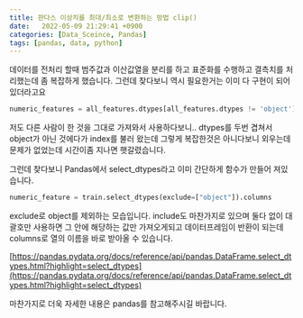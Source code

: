 ```yaml
---
title: 판다스 이상치를 최대/최소로 변환하는 방법 clip()
date:   2022-05-09 21:29:41 +0900
categories: [Data_Sceince, Pandas]
tags: [pandas, data, python]
---
```


데이터를 전처리 할때 범주값과 이산값열을 분리를 하고 표준화를 수행하고 결측치를 처리했는데 좀 복잡하게 했습니다. 그런데 찾다보니 역시 필요한거는 이미 다 구현이 되어 있더라고요

```python
numeric_features = all_features.dtypes[all_features.dtypes != 'object'].index
```

저도 다른 사람이 한 것을 그대로 가져와서 사용하다보니.. dtypes를 두번 겹쳐서 object가 아닌 것에다가 index를 불러 왔는데 그렇게 복잡한것은 아니다보니 외우는데 문제가 없었는데 시간이좀 지나면 햇갈렸습니다.

 

그런데 찾다보니 Pandas에서 select_dtypes라고 이미 간단하게 함수가 만들어 져있습니다.
```python
numeric_feature = train.select_dtypes(exclude=["object"]).columns
```

exclude로 object를 제외하는 모습입니다. include도 마찬가지로 있으며 둘다 없이 대괄호만 사용하면 그 안에 해당하는 값만 가져오게되고 데이터프레임이 반환이 되는데 columns로 열의 이름을 바로 받아올 수 있습니다.

[https://pandas.pydata.org/docs/reference/api/pandas.DataFrame.select_dtypes.html?highlight=select_dtypes](https://pandas.pydata.org/docs/reference/api/pandas.DataFrame.select_dtypes.html?highlight=select_dtypes)

마찬가지로 더욱 자세한 내용은 pandas를 참고해주시길 바랍니다.